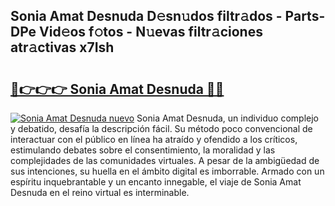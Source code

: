 ## Sonia Amat Desnuda D𝚎sn𝚞dos filtr𝚊dos - Parts-DPe Vid𝚎os f𝚘tos - N𝚞evas filtr𝚊ciones atr𝚊ctivas x7Ish

# <h2><a href="http://mbcr5ay.tromn.icu/?c=Sonia+Amat+Desnuda">🔗👉👉👉 Sonia Amat Desnuda 🔗🔗</a></h2>

[![Sonia Amat Desnuda nuevo](https://i.imgur.com/pEAQMta.gif)](http://mbcr5ay.tromn.icu/?c=Sonia+Amat+Desnuda)
Sonia Amat Desnuda, un individuo complejo y debatido, desafía la descripción fácil. Su método poco convencional de interactuar con el público en línea ha atraído y ofendido a los críticos, estimulando debates sobre el consentimiento, la moralidad y las complejidades de las comunidades virtuales. A pesar de la ambigüedad de sus intenciones, su huella en el ámbito digital es imborrable. Armado con un espíritu inquebrantable y un encanto innegable, el viaje de Sonia Amat Desnuda en el reino virtual es interminable.
